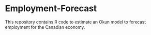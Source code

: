 # Employment-Forecast
This repository contains R code to estimate an Okun model to forecast employment for the Canadian economy.
